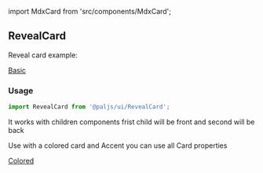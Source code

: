 import MdxCard from 'src/components/MdxCard';

<MdxCard>

## RevealCard

Reveal card example:

[Basic](demo://Basic.tsx)

### Usage

```js
import RevealCard from '@paljs/ui/RevealCard';
```

It works with children components frist child will be front and second will be back

Use with a colored card and Accent you can use all Card properties

[Colored](demo://Colored.tsx)

</MdxCard>
